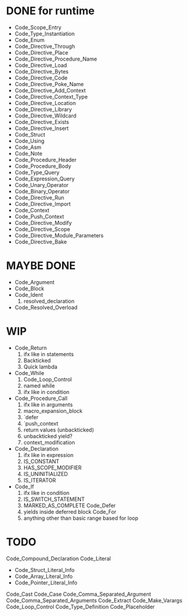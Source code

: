 # DONE for runtime
- Code_Scope_Entry
- Code_Type_Instantiation
- Code_Enum
- Code_Directive_Through
- Code_Directive_Place
- Code_Directive_Procedure_Name
- Code_Directive_Load
- Code_Directive_Bytes
- Code_Directive_Code
- Code_Directive_Poke_Name
- Code_Directive_Add_Context
- Code_Directive_Context_Type
- Code_Directive_Location
- Code_Directive_Library
- Code_Directive_Wildcard
- Code_Directive_Exists
- Code_Directive_Insert
- Code_Struct
- Code_Using
- Code_Asm
- Code_Note
- Code_Procedure_Header
- Code_Procedure_Body
- Code_Type_Query
- Code_Expression_Query
- Code_Unary_Operator
- Code_Binary_Operator
- Code_Directive_Run
- Code_Directive_Import
- Code_Context
- Code_Push_Context
- Code_Directive_Modify
- Code_Directive_Scope
- Code_Directive_Module_Parameters
- Code_Directive_Bake

# MAYBE DONE
- Code_Argument
- Code_Block
- Code_Ident
  1. resolved_declaration
- Code_Resolved_Overload


# WIP
- Code_Return  
  1. ifx like in statements
  1. Backticked
  1. Quick lambda
- Code_While  
  1. Code_Loop_Control
  1. named while
  1. ifx like in condition
- Code_Procedure_Call
  1. ifx like in arguments
  1. macro_expansion_block
    1. `defer
    1. `push_context
    1. return values (unbackticked)
    1. unbackticked yield?
  1. context_modification
- Code_Declaration
  1. ifx like in expression
  1. IS_CONSTANT
  1. HAS_SCOPE_MODIFIER
  1. IS_UNINITIALIZED
  1. IS_ITERATOR
- Code_If
  1. ifx like in condition
  1. IS_SWITCH_STATEMENT
  1. MARKED_AS_COMPLETE
Code_Defer
  1. yields inside deferred block
Code_For
  1. anything other than basic range based for loop

# TODO

Code_Compound_Declaration
Code_Literal
- Code_Struct_Literal_Info
- Code_Array_Literal_Info
- Code_Pointer_Literal_Info  

Code_Cast
Code_Case
Code_Comma_Separated_Argument
Code_Comma_Separated_Arguments
Code_Extract
Code_Make_Varargs
Code_Loop_Control
Code_Type_Definition
Code_Placeholder
